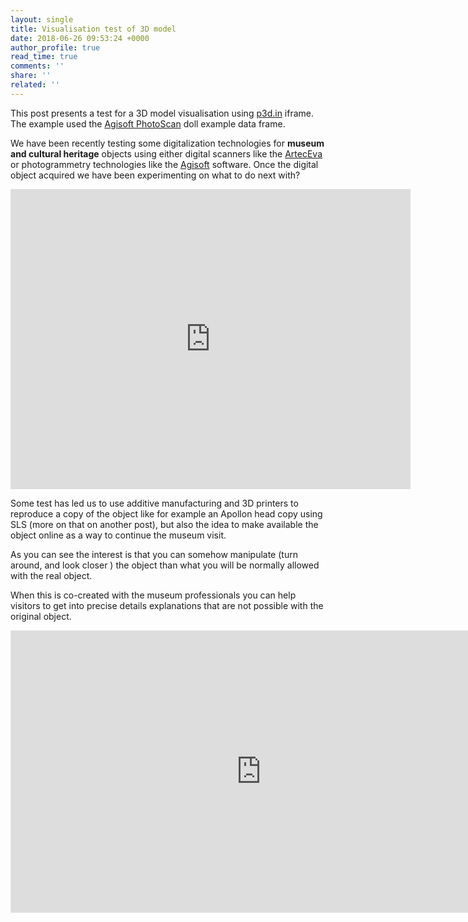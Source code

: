 ```yaml
---
layout: single
title: Visualisation test of 3D model
date: 2018-06-26 09:53:24 +0000
author_profile: true
read_time: true
comments: ''
share: ''
related: ''
---
```


This post presents a test for a 3D model visualisation using [p3d.in](https://p3d.in) iframe. The example used the [Agisoft PhotoScan](http://www.agisoft.com/) doll example data frame.

We have been recently testing some digitalization technologies for **museum and cultural heritage** objects using either digital scanners like the [ArtecEva](https://www.artec3d.com/portable-3d-scanners/artec-eva "Artec") or photogrammetry technologies like the [Agisoft](http://www.agisoft.com/) software. Once the digital object acquired we have been experimenting on what to do next with?

<iframe allowfullscreen webkitallowfullscreen width="640" height="480" frameborder="0" seamless src="https://p3d.in/e/tyN1p"></iframe>

Some test has led us to use additive manufacturing and 3D printers to reproduce a copy of the object like for example an Apollon head copy using SLS (more on that on another post), but also the idea to make available the object online as a way to continue the museum visit. 

As you can see the interest is that you can somehow manipulate (turn around, and look closer ) the object than what you will be normally allowed with the real object. 

When this is co-created with the museum professionals you can help visitors to get into precise details explanations that are not possible with the original object.

<iframe style="border: 1px solid rgba(0, 0, 0, 0.1);" width="800" height="450" src="https://www.figma.com/embed?embed_host=share&url=https%3A%2F%2Fwww.figma.com%2Fproto%2FSCdYFu7RTOvntH8XrTwmQz%2FPresentaci%25C3%25B3n-Design-common-good%3Fnode-id%3D59%253A6%26scaling%3Dscale-down" allowfullscreen></iframe>
